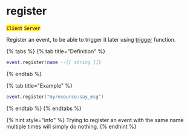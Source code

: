 # register

<mark style="color:purple;">**`Client`**</mark> <mark style="color:purple;">**`Server`**</mark>

Register an event, to be able to trigger it later using [trigger](register.md#trigger) function.

{% tabs %}
{% tab title="Definition" %}
```lua
event.register(name --[[ string ]])
```
{% endtab %}

{% tab title="Example" %}
```lua
event.register("myresource:say_msg")
```
{% endtab %}
{% endtabs %}

{% hint style="info" %}
Trying to register an event with the same name multiple times will simply do nothing.
{% endhint %}
